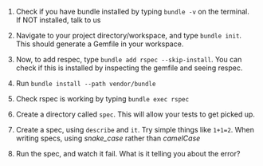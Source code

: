 1. Check if you have bundle installed by typing `bundle -v` on the terminal.
    If NOT installed, talk to us

2. Navigate to your project directory/workspace, and type `bundle init`. This should generate a Gemfile in your workspace.

3. Now, to add respec, type `bundle add rspec --skip-install`. You can check if this is installed by inspecting the gemfile and seeing respec.

4. Run `bundle install --path vendor/bundle`

5. Check rspec is working by typing `bundle exec rspec`

6. Create a directory called `spec`. This will allow your tests to get picked up.

7. Create a spec, using `describe` and `it`. Try simple things like `1+1=2`. When writing specs, using *snake_case* rather than *camelCase*

8. Run the spec, and watch it fail. What is it telling you about the error?
